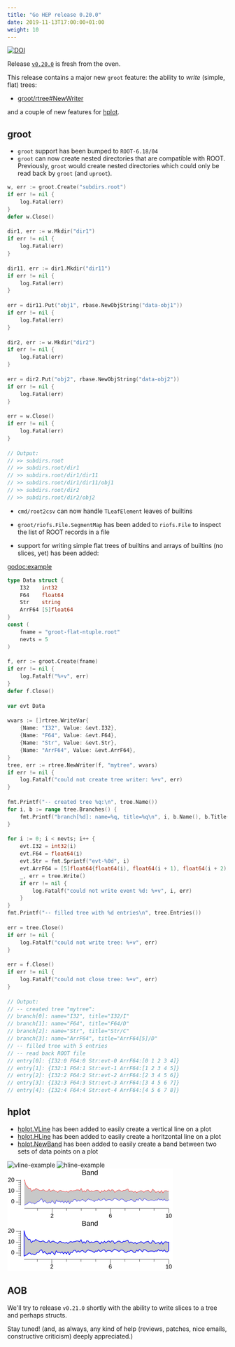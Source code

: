 ```yaml
---
title: "Go HEP release 0.20.0"
date: 2019-11-13T17:00:00+01:00
weight: 10
---
```

[![DOI](https://zenodo.org/badge/DOI/10.5281/zenodo.3540979.svg)](https://doi.org/10.5281/zenodo.3540979)

Release [`v0.20.0`](https://github.com/go-hep/hep/tree/v0.20.0) is fresh from the oven.

This release contains a major new `groot` feature: the ability to *write* (simple, flat) trees:

- [groot/rtree#NewWriter](https://godoc.org/go-hep.org/x/hep/groot/rtree#NewWriter)

and a couple of new features for [hplot](https://godoc.org/go-hep.org/x/hep/hplot).

## groot

- `groot` support has been bumped to `ROOT-6.18/04`
- `groot` can now create nested directories that are compatible with ROOT.
Previously, `groot` would create nested directories which could only be read back by `groot` (and `uproot`).

```go
w, err := groot.Create("subdirs.root")
if err != nil {
	log.Fatal(err)
}
defer w.Close()

dir1, err := w.Mkdir("dir1")
if err != nil {
	log.Fatal(err)
}

dir11, err := dir1.Mkdir("dir11")
if err != nil {
	log.Fatal(err)
}

err = dir11.Put("obj1", rbase.NewObjString("data-obj1"))
if err != nil {
	log.Fatal(err)
}

dir2, err := w.Mkdir("dir2")
if err != nil {
	log.Fatal(err)
}

err = dir2.Put("obj2", rbase.NewObjString("data-obj2"))
if err != nil {
	log.Fatal(err)
}

err = w.Close()
if err != nil {
	log.Fatal(err)
}

// Output:
// >> subdirs.root
// >> subdirs.root/dir1
// >> subdirs.root/dir1/dir11
// >> subdirs.root/dir1/dir11/obj1
// >> subdirs.root/dir2
// >> subdirs.root/dir2/obj2
```

- `cmd/root2csv` can now handle `TLeafElement` leaves of builtins

- `groot/riofs.File.SegmentMap` has been added to `riofs.File` to inspect the list of ROOT records in a file

- support for writing simple flat trees of builtins and arrays of builtins (no slices, yet) has been added:

[godoc:example](https://godoc.org/go-hep.org/x/hep/groot/rtree#example-package--CreateFlatNtuple)
```go
type Data struct {
	I32    int32
	F64    float64
	Str    string
	ArrF64 [5]float64
}
const (
	fname = "groot-flat-ntuple.root"
	nevts = 5
)

f, err := groot.Create(fname)
if err != nil {
	log.Fatalf("%+v", err)
}
defer f.Close()

var evt Data

wvars := []rtree.WriteVar{
	{Name: "I32", Value: &evt.I32},
	{Name: "F64", Value: &evt.F64},
	{Name: "Str", Value: &evt.Str},
	{Name: "ArrF64", Value: &evt.ArrF64},
}
tree, err := rtree.NewWriter(f, "mytree", wvars)
if err != nil {
	log.Fatalf("could not create tree writer: %+v", err)
}

fmt.Printf("-- created tree %q:\n", tree.Name())
for i, b := range tree.Branches() {
	fmt.Printf("branch[%d]: name=%q, title=%q\n", i, b.Name(), b.Title())
}

for i := 0; i < nevts; i++ {
	evt.I32 = int32(i)
	evt.F64 = float64(i)
	evt.Str = fmt.Sprintf("evt-%0d", i)
	evt.ArrF64 = [5]float64{float64(i), float64(i + 1), float64(i + 2), float64(i + 3), float64(i + 4)}
	_, err = tree.Write()
	if err != nil {
		log.Fatalf("could not write event %d: %+v", i, err)
	}
}
fmt.Printf("-- filled tree with %d entries\n", tree.Entries())

err = tree.Close()
if err != nil {
	log.Fatalf("could not write tree: %+v", err)
}

err = f.Close()
if err != nil {
	log.Fatalf("could not close tree: %+v", err)
}

// Output:
// -- created tree "mytree":
// branch[0]: name="I32", title="I32/I"
// branch[1]: name="F64", title="F64/D"
// branch[2]: name="Str", title="Str/C"
// branch[3]: name="ArrF64", title="ArrF64[5]/D"
// -- filled tree with 5 entries
// -- read back ROOT file
// entry[0]: {I32:0 F64:0 Str:evt-0 ArrF64:[0 1 2 3 4]}
// entry[1]: {I32:1 F64:1 Str:evt-1 ArrF64:[1 2 3 4 5]}
// entry[2]: {I32:2 F64:2 Str:evt-2 ArrF64:[2 3 4 5 6]}
// entry[3]: {I32:3 F64:3 Str:evt-3 ArrF64:[3 4 5 6 7]}
// entry[4]: {I32:4 F64:4 Str:evt-4 ArrF64:[4 5 6 7 8]}
```

## hplot

- [hplot.VLine](https://godoc.org/go-hep.org/x/hep/hplot#VLine) has been added to easily create a vertical line on a plot
- [hplot.HLine](https://godoc.org/go-hep.org/x/hep/hplot#HLine) has been added to easily create a horitzontal line on a plot
- [hplot.NewBand](https://godoc.org/go-hep.org/x/hep/hplot#NewBand) has been added to easily create a band between two sets of data points on a plot

![vline-example](https://github.com/go-hep/hep/raw/master/hplot/testdata/vline_golden.png)
![hline-example](https://github.com/go-hep/hep/raw/master/hplot/testdata/hline_golden.png)
![band-example](https://github.com/go-hep/hep/raw/master/hplot/testdata/band_golden.png)

## AOB

We'll try to release `v0.21.0` shortly with the ability to write slices to a tree and perhaps structs.

Stay tuned! (and, as always, any kind of help (reviews, patches, nice emails, constructive criticism) deeply appreciated.)

